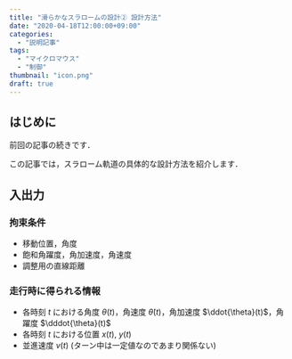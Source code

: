 ```yaml
---
title: "滑らかなスラロームの設計② 設計方法"
date: "2020-04-18T12:00:00+09:00"
categories:
  - "説明記事"
tags:
  - "マイクロマウス"
  - "制御"
thumbnail: "icon.png"
draft: true
---
```


## はじめに

前回の記事の続きです．

この記事では，スラローム軌道の具体的な設計方法を紹介します．

<!--more-->

## 入出力

### 拘束条件

- 移動位置，角度
- 飽和角躍度，角加速度，角速度
- 調整用の直線距離

### 走行時に得られる情報

- 各時刻 $t$ における角度 $\theta(t)$，角速度 $\dot{\theta}(t)$，角加速度 $\ddot{\theta}(t)$，角躍度 $\dddot{\theta}(t)$
- 各時刻 $t$ における位置 $x(t)$, $y(t)$
- 並進速度 $v(t)$ (ターン中は一定値なのであまり関係ない)

<script type="text/x-mathjax-config">
    MathJax.Hub.Config({tex2jax: {inlineMath: [['$','$'], ['\\(','\\)']]}});
</script>
